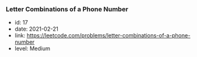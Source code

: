 ### Letter Combinations of a Phone Number

* id: 17
* date: 2021-02-21
* link: https://leetcode.com/problems/letter-combinations-of-a-phone-number
* level: Medium
